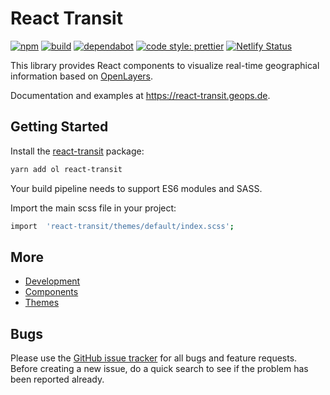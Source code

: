 # React Transit

[![npm](https://img.shields.io/npm/v/react-transit.svg?style=flat-square)](https://www.npmjs.com/package/react-transit)
[![build](https://github.com/geops/react-transit/workflows/main/badge.svg)](https://github.com/geops/react-transit/actions?query=workflow%3Amain)
[![dependabot](https://badgen.net/dependabot/geops/react-transit/?icon=dependabot)](https://github.com/marketplace/dependabot-preview)
[![code style: prettier](https://img.shields.io/badge/code_style-prettier-ff69b4.svg?style=flat-square)](https://github.com/prettier/prettier)
[![Netlify Status](https://api.netlify.com/api/v1/badges/3906ac5a-46f8-4de3-ae19-4be77060a368/deploy-status)](https://app.netlify.com/sites/react-transit/deploys)

This library provides React components to visualize real-time geographical information based on [OpenLayers](https://openlayers.org/).

Documentation and examples at https://react-transit.geops.de.

## Getting Started

Install the [react-transit](https://www.npmjs.com/package/react-transit) package:

```bash
yarn add ol react-transit
```

Your build pipeline needs to support ES6 modules and SASS.

Import the main scss file in your project:

```bash
import  'react-transit/themes/default/index.scss';
```

## More

- [Development](https://github.com/geops/react-transit/tree/master/DEVELOP.md)
- [Components](https://github.com/geops/react-transit/tree/master/src/components)
- [Themes](https://github.com/geops/react-transit/tree/master/src/themes)

## Bugs

Please use the [GitHub issue tracker](https://github.com/geops/react-transit/issues) for all bugs and feature requests. Before creating a new issue, do a quick search to see if the problem has been reported already.
